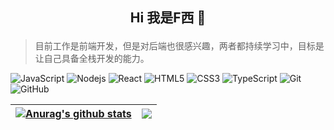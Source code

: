 ## <p align="center">Hi 我是F西 👋</p>

> 目前工作是前端开发，但是对后端也很感兴趣，两者都持续学习中，目标是让自己具备全栈开发的能力。

![JavaScript](https://img.shields.io/badge/-JavaScript-black?style=flat-square&logo=javascript)
![Nodejs](https://img.shields.io/badge/-Nodejs-black?style=flat-square&logo=Node.js)
![React](https://img.shields.io/badge/-React-black?style=flat-square&logo=react)
![HTML5](https://img.shields.io/badge/-HTML5-E34F26?style=flat-square&logo=html5&logoColor=white)
![CSS3](https://img.shields.io/badge/-CSS3-1572B6?style=flat-square&logo=css3)
![TypeScript](https://img.shields.io/badge/-TypeScript-black?style=flat-square&logo=typescript)
![Git](https://img.shields.io/badge/-Git-black?style=flat-square&logo=git)
![GitHub](https://img.shields.io/badge/-GitHub-181717?style=flat-square&logo=github)


| <a href="https://github.com/anuraghazra/github-readme-stats"><img align="center" src="https://github-readme-stats.vercel.app/api?username=aifuxi&show_icons=true&include_all_commits=true&theme=buefy&hide_border=true" alt="Anurag's github stats" /></a> | <a href="https://github.com/anuraghazra/github-readme-stats"><img align="center" src="https://github-readme-stats.vercel.app/api/top-langs/?username=aifuxi&layout=compact&theme=buefy&hide_border=true" /></a> |
| ------------- | ------------- |

